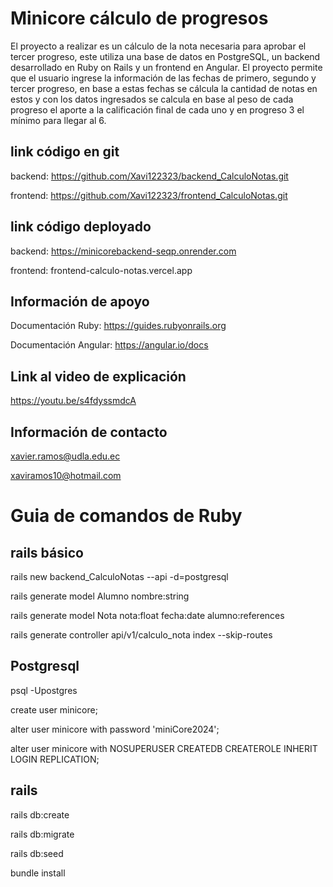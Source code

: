 # Minicore cálculo de progresos

El proyecto a realizar es un cálculo de la nota necesaria para aprobar el tercer progreso, este utiliza una base de datos en PostgreSQL, un backend desarrollado en Ruby on Rails y un frontend en Angular. El proyecto permite que el usuario ingrese la información de las fechas de primero, segundo y tercer progreso, en base a estas fechas se cálcula la cantidad de notas en estos y con los datos ingresados se calcula en base al peso de cada progreso el aporte a la calificación final de cada uno y en progreso 3 el mínimo para llegar al 6.

## link código en git

backend: https://github.com/Xavi122323/backend_CalculoNotas.git

frontend: https://github.com/Xavi122323/frontend_CalculoNotas.git

## link código deployado

backend: https://minicorebackend-seqp.onrender.com

frontend: frontend-calculo-notas.vercel.app

## Información de apoyo

Documentación Ruby: https://guides.rubyonrails.org

Documentación Angular: https://angular.io/docs

## Link al video de explicación

https://youtu.be/s4fdyssmdcA

## Información de contacto

xavier.ramos@udla.edu.ec

xaviramos10@hotmail.com

# Guia de comandos de Ruby

## rails básico

rails new backend_CalculoNotas --api -d=postgresql

rails generate model Alumno nombre:string

rails generate model Nota nota:float fecha:date alumno:references

rails generate controller api/v1/calculo_nota index --skip-routes

## Postgresql

psql -Upostgres

create user minicore;

alter user minicore with password 'miniCore2024';

alter user minicore with NOSUPERUSER CREATEDB CREATEROLE INHERIT LOGIN REPLICATION;

## rails

rails db:create

rails db:migrate

rails db:seed

bundle install
